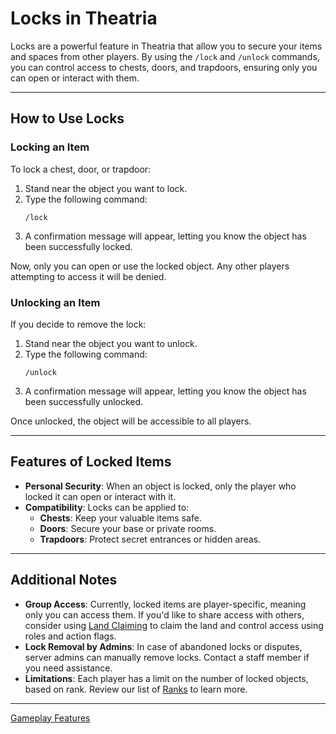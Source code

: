 # Locks in Theatria

Locks are a powerful feature in Theatria that allow you to secure your items and spaces from other players. By using the `/lock` and `/unlock` commands, you can control access to chests, doors, and trapdoors, ensuring only you can open or interact with them.

---

## **How to Use Locks**

### Locking an Item
To lock a chest, door, or trapdoor:
1. Stand near the object you want to lock.
2. Type the following command:
   ```
   /lock
   ```
3. A confirmation message will appear, letting you know the object has been successfully locked.

Now, only you can open or use the locked object. Any other players attempting to access it will be denied.

### Unlocking an Item
If you decide to remove the lock:
1. Stand near the object you want to unlock.
2. Type the following command:
   ```
   /unlock
   ```
3. A confirmation message will appear, letting you know the object has been successfully unlocked.

Once unlocked, the object will be accessible to all players.

---

## **Features of Locked Items**

- **Personal Security**: When an object is locked, only the player who locked it can open or interact with it.
- **Compatibility**: Locks can be applied to:
  - **Chests**: Keep your valuable items safe.
  - **Doors**: Secure your base or private rooms.
  - **Trapdoors**: Protect secret entrances or hidden areas.

---

## **Additional Notes**

- **Group Access**: Currently, locked items are player-specific, meaning only you can access them. If you'd like to share access with others, consider using [Land Claiming](./land-claiming.md) to claim the land and control access using roles and action flags.
- **Lock Removal by Admins**: In case of abandoned locks or disputes, server admins can manually remove locks. Contact a staff member if you need assistance.
- **Limitations**: Each player has a limit on the number of locked objects, based on rank. Review our list of [Ranks](../gameplay-features/ranks/README.md) to learn more.

---

[Gameplay Features](./README.md)